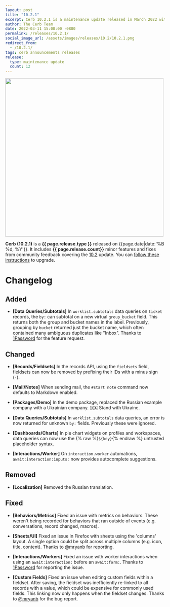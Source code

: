 ```yaml
---
layout: post
title: "10.2.1"
excerpt: Cerb 10.2.1 is a maintenance update released in March 2022 with 12 improvements from community feedback.
author: The Cerb Team
date: 2022-03-11 15:00:00 -0800
permalink: /releases/10.2.1/
social_image_url: /assets/images/releases/10.2/10.2.1.png
redirect_from:
  - /10.2.1/
tags: cerb announcements releases
release:
  type: maintenance update
  count: 12
---
```


<div class="cerb-screenshot">
<img src="{{page.social_image_url}}" class="screenshot" width="500">
</div>

**Cerb (10.2.1)** is a **{{ page.release.type }}** released on {{page.date|date:'%B %d, %Y'}}. It includes **{{ page.release.count}}** minor features and fixes from community feedback covering the [10.2](/releases/10.2/) update.  You can [follow these instructions](/docs/upgrading/) to upgrade.

# Changelog

## Added

* **[Data Queries/Subtotals]** In `worklist.subtotals` data queries on `ticket` records, the `by:` can subtotal on a new virtual `group_bucket` field. This returns both the group and bucket names in the label. Previously, grouping by `bucket` returned just the bucket name, which often contained many ambiguous duplicates like "Inbox". Thanks to [1Password](https://1password.com/) for the feature request.

## Changed

* **[Records/Fieldsets]** In the records API, using the `fieldsets` field, fieldsets can now be removed by prefixing their IDs with a minus sign (`-`).
  
* **[Mail/Notes]** When sending mail, the `#start note` command now defaults to Markdown enabled.
  
* **[Packages/Demo]** In the demo package, replaced the Russian example company with a Ukrainian company. 🇺🇦 Stand with Ukraine.
  
* **[Data Queries/Subtotals]** In `worklist.subtotals` data queries, an error is now returned for unknown `by:` fields. Previously these were ignored.

* **[Dashboards/Charts]** In pie chart widgets on profiles and workspaces, data queries can now use the {% raw %}`${key}`{% endraw %} untrusted placeholder syntax.
  
* **[Interactions/Worker]** On `interaction.worker` automations, `await:interaction:inputs:` now provides autocomplete suggestions.

## Removed

* **[Localization]** Removed the Russian translation.

## Fixed

* **[Behaviors/Metrics]** Fixed an issue with metrics on behaviors. These weren't being recorded for behaviors that ran outside of events (e.g. conversations, record changed, macros).
  
* **[Sheets/UI]** Fixed an issue in Firefox with sheets using the 'columns' layout. A single option could be split across multiple columns (e.g. icon, title, content). Thanks to [@mryanb](https://github.com/mryanb) for reporting.

* **[Interactions/Workers]** Fixed an issue with worker interactions when using an `await:interaction:` before an `await:form:`. Thanks to [1Password](https://1password.com/) for reporting the issue.

* **[Custom Fields]** Fixed an issue when editing custom fields within a fieldset. After saving, the fieldset was inefficiently re-linked to all records with a value, which could be expensive for commonly used fields. This linking now only happens when the fieldset changes. Thanks to [@mryanb](https://github.com/mryanb/) for the bug report.
